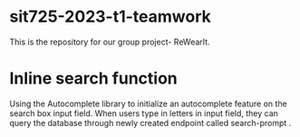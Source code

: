 # sit725-2023-t1-teamwork
This is the repository for our group project- ReWearIt.

# Inline search function
Using the Autocomplete library to initialize an autocomplete feature on the search box input field. When users type in letters in input field, they can query the database through newly created endpoint called search-prompt .
